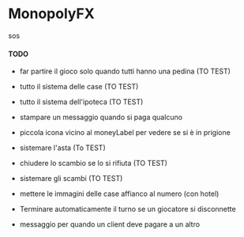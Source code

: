 # MonopolyFX

sos

#### TODO

- far partire il gioco solo quando tutti hanno una pedina (TO TEST)
- tutto il sistema delle case (TO TEST)
- tutto il sistema dell'ipoteca (TO TEST)
- stampare un messaggio quando si paga qualcuno
- piccola icona vicino al moneyLabel per vedere se si è in prigione
- sistemare l'asta (To TEST)
- chiudere lo scambio se lo si rifiuta (TO TEST)
- sistemare gli scambi (TO TEST)
- mettere le immagini delle case affianco al numero (con hotel)


- Terminare automaticamente il turno se un giocatore si disconnette
- messaggio per quando un client deve pagare a un altro